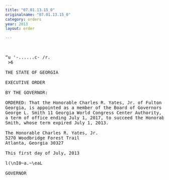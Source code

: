 ```yaml
---
title: "07.01.13.15_0"
originalname: "07.01.13.15_0"
category: orders
year: 2013
layout: order

---
```

<pre>
   

“u '-......c- /r.
 >6 

THE STATE OF GEORGIA

EXECUTIVE ORDER

BY THE GOVERNOR:

ORDERED: That the Honorable Charles R. Yates, Jr. of Fulton County,
Georgia, is appointed as a member of the Board of Governors of the
George L. Smith 11 Georgia World Congress Center Authority, for
a term of office ending July 1, 2017, to succeed the Honorable Gary
Smith, whose term expired July 1, 2013.

The Honorable Charles R. Yates, Jr.
5270 Woodbridge Forest Trail
Atlanta, Georgia 30327

This first day of July, 2013

l(\nI0~a.~\<L_>eaL

GOVERNOR

</pre>
